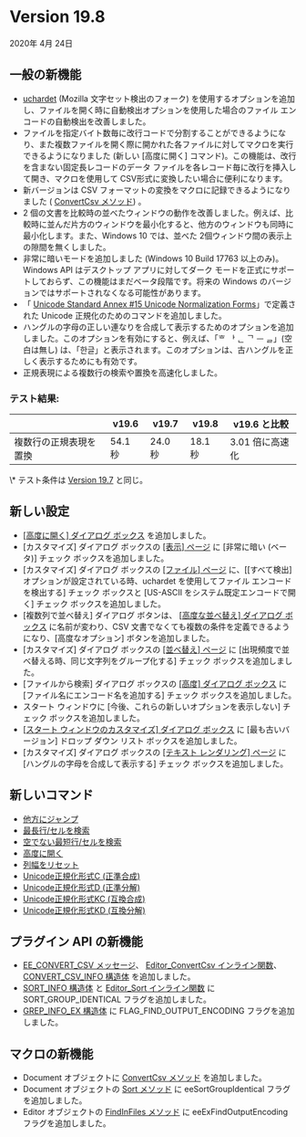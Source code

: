 # Version 19.8

2020年 4月 24日

## 一般の新機能

- [uchardet](https://github.com/BYVoid/uchardet) (Mozilla 文字セット検出のフォーク) を使用するオプションを追加し、ファイルを開く時に自動検出オプションを使用した場合のファイル エンコードの自動検出を改善しました。
- ファイルを指定バイト数毎に改行コードで分割することができるようになり、また複数ファイルを開く際に開かれた各ファイルに対してマクロを実行できるようになりました (新しい \[高度に開く\] コマンド)。この機能は、改行を含まない固定長レコードのデータ ファイルを各レコード毎に改行を挿入して開き、マクロを使用して CSV形式に変換したい場合に便利になります。
- 新バージョンは CSV フォーマットの変換をマクロに記録できるようになりました ( [ConvertCsv メソッド](../macro/document/convert_csv)) 。
- 2 個の文書を比較時の並べたウィンドウの動作を改善しました。例えば、比較時に並んだ片方のウィンドウを最小化すると、他方のウィンドウも同時に最小化します。また、Windows 10 では、並べた 2個ウィンドウ間の表示上の隙間を無くしました。
- 非常に暗いモードを追加しました (Windows 10 Build 17763 以上のみ)。Windows API はデスクトップ アプリに対してダーク モードを正式にサポートしておらず、この機能はまだベータ段階です。将来の Windows のバージョンではサポートされなくなる可能性があります。
- 「 [Unicode Standard Annex #15 Unicode Normalization Forms](http://unicode.org/reports/tr15/)」で定義された Unicode 正規化のためのコマンドを追加しました。
- ハングルの字母の正しい連なりを合成して表示するためのオプションを追加しました。このオプションを有効にすると、例えば、「ᄒ ᅡ ᆫ ᄀ ᅳ ᆯ」(空白は無し) は、「한글」と表示されます。このオプションは、古ハングルを正しく表示するためにも有効です。
- 正規表現による複数行の検索や置換を高速化しました。

### テスト結果:

|  | v19.6 | v19.7 | v19.8 | v19.6 と比較 |
| --- | --- | --- | --- | --- |
| 複数行の正規表現を置換 | 54.1 秒 | 24.0 秒 | 18.1 秒 | 3.01 倍に高速化 |

\\* テスト条件は [Version 19.7](v19_7) と同じ。

## 新しい設定

- [\[高度に開く\] ダイアログ ボックス](../dlg/advanced_open/index) を追加しました。
- \[カスタマイズ\] ダイアログ ボックスの [\[表示\] ページ](../dlg/customize/view/index) に \[非常に暗い (ベータ)\] チェック ボックスを追加しました。
- \[カスタマイズ\] ダイアログ ボックスの [\[ファイル\] ページ](../dlg/customize/file/index) に、\[\[すべて検出\] オプションが設定されている時、uchardet を使用してファイル エンコードを検出する\] チェック ボックスと \[US-ASCII をシステム既定エンコードで開く\] チェック ボックスを追加しました。
- \[複数列で並べ替え\] ダイアログ ボタンは、 [\[高度な並べ替え\] ダイアログ ボックス](../dlg/sort_multi/index) に名前が変わり、CSV 文書でなくても複数の条件を定義できるようになり、\[高度なオプション\] ボタンを追加しました。
- \[カスタマイズ\] ダイアログ ボックスの [\[並べ替え\] ページ](../dlg/customize/sort/index) に \[出現頻度で並べ替える時、同じ文字列をグループ化する\] チェック ボックスを追加しました。
- \[ファイルから検索\] ダイアログ ボックスの [\[高度\] ダイアログ ボックス](../dlg/advanced/index) に \[ファイル名にエンコード名を追加する\] チェック ボックスを追加しました。
- スタート ウィンドウに \[今後、これらの新しいオプションを表示しない\] チェック ボックスを追加しました。
- [\[スタート ウィンドウのカスタマイズ\] ダイアログ ボックス](../dlg/customize_start/index) に \[最も古いバージョン\] ドロップ ダウン リスト ボックスを追加しました。
- \[カスタマイズ\] ダイアログ ボックスの [\[テキスト レンダリング\] ページ](../dlg/customize/text_rendering/index) に \[ハングルの字母を合成して表示する\] チェック ボックスを追加しました。

## 新しいコマンド

- [他方にジャンプ](../cmd/diff/compare_jump_to_other)
- [最長行/セルを検索](../cmd/search/find_longest)
- [空でない最短行/セルを検索](../cmd/search/find_shortest)
- [高度に開く](../cmd/file/advanced_open)
- [列幅をリセット](../cmd/edit/reset_column_width)
- [Unicode正規化形式C (正準合成)](../cmd/edit/unicode_norm_fc)
- [Unicode正規化形式D (正準分解)](../cmd/edit/unicode_norm_fd)
- [Unicode正規化形式KC (互換合成)](../cmd/edit/unicode_norm_fkc)
- [Unicode正規化形式KD (互換分解)](../cmd/edit/unicode_norm_fkd)

## プラグイン API の新機能

- [EE\_CONVERT\_CSV メッセージ](../plugin/message/ee_convert_csv)、 [Editor\_ConvertCsv インライン関数](../plugin/macro/editor_convertcsv)、 [CONVERT\_CSV\_INFO 構造体](../plugin/structure/convert_csv_info) を追加しました。
- [SORT\_INFO 構造体](../plugin/structure/sort_info) と [Editor\_Sort インライン関数](../plugin/macro/editor_sort) に SORT\_GROUP\_IDENTICAL フラグを追加しました。
- [GREP\_INFO\_EX 構造体](../plugin/structure/grep_info_ex) に FLAG\_FIND\_OUTPUT\_ENCODING フラグを追加しました。

## マクロの新機能

- Document オブジェクトに [ConvertCsv メソッド](../macro/document/convert_csv) を追加しました。
- Document オブジェクトの [Sort メソッド](../macro/document/sort) に eeSortGroupIdentical フラグを追加しました。
- Editor オブジェクトの [FindInFiles メソッド](../macro/editor/editor_findinfiles) に eeExFindOutputEncoding フラグを追加しました。
